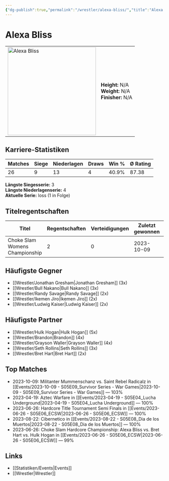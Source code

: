 ```yaml
---
{"dg-publish":true,"permalink":"/wrestler/alexa-bliss/","title":"Alexa Bliss","tags":["wrestler"],"noteIcon":""}
---
```



# Alexa Bliss

<table>
        <tr>
        <td><img src="https://github.com/CptSpaulding1980/choke-slam-wrestling/releases/download/images/Alexa_Bliss.png" width="280" alt="Alexa Bliss"></td>
        <td>
        <b>Height:</b> N/A<br>
        <b>Weight:</b> N/A<br>
        <b>Finisher:</b> N/A<br>
        </td>
        </tr>
        </table>
        
## Karriere-Statistiken

| Matches | Siege | Niederlagen | Draws | Win % | Ø Rating |
|---------|-------|-------------|-------|-------|-----------|
| 26 | 9 | 13 | 4 | 40.9% | 87.38 |

**Längste Siegesserie:** 3<br>**Längste Niederlagenserie:** 4<br>**Aktuelle Serie:** loss (1 in Folge)

## Titelregentschaften
| Titel | Regentschaften | Verteidigungen | Zuletzt gewonnen | Aktuell |
|-------|---------------|----------------|------------------|---------|
| Choke Slam Womens Championship | 2 | 0 | 2023-10-09 |  |


## Häufigste Gegner
- [[Wrestler/Jonathan Gresham\|Jonathan Gresham]] (3x)
- [[Wrestler/Bull Nakano\|Bull Nakano]] (3x)
- [[Wrestler/Randy Savage\|Randy Savage]] (2x)
- [[Wrestler/Ikemen Jiro\|Ikemen Jiro]] (2x)
- [[Wrestler/Ludwig Kaiser\|Ludwig Kaiser]] (2x)

## Häufigste Partner
- [[Wrestler/Hulk Hogan\|Hulk Hogan]] (5x)
- [[Wrestler/Brandon\|Brandon]] (4x)
- [[Wrestler/Grayson Waller\|Grayson Waller]] (4x)
- [[Wrestler/Seth Rollins\|Seth Rollins]] (3x)
- [[Wrestler/Bret Hart\|Bret Hart]] (2x)

## Top Matches
- 2023-10-09: Militanter Mummenschanz vs. Saint Rebel Radicalz in [[Events/2023-10-09 - S05E09_Survivor Series - War Games\|2023-10-09 - S05E09_Survivor Series - War Games]] — 103%
- 2023-04-19: Aztec Warfare in [[Events/2023-04-19 - S05E04_Lucha Underground\|2023-04-19 - S05E04_Lucha Underground]] — 100%
- 2023-06-26: Hardcore Title Tournament Semi Finals in [[Events/2023-06-26 - S05E06_ECSW\|2023-06-26 - S05E06_ECSW]] — 100%
- 2023-08-22: Cibernetico in [[Events/2023-08-22 - S05E08_Dia de los Muertos\|2023-08-22 - S05E08_Dia de los Muertos]] — 100%
- 2023-06-26: Choke Slam Hardcore Championship: Alexa Bliss vs. Bret Hart vs. Hulk Hogan in [[Events/2023-06-26 - S05E06_ECSW\|2023-06-26 - S05E06_ECSW]] — 99%

## Links
- [[Statistiken/Events\|Events]]
- [[Wrestler\|Wrestler]]
